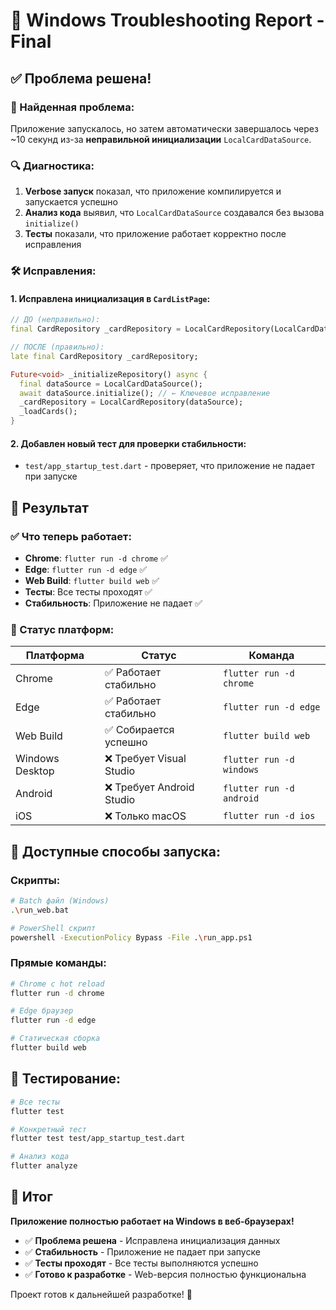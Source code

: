 # 🔧 Windows Troubleshooting Report - Final

## ✅ Проблема решена!

### 🐛 Найденная проблема:
Приложение запускалось, но затем автоматически завершалось через ~10 секунд из-за **неправильной инициализации** `LocalCardDataSource`.

### 🔍 Диагностика:
1. **Verbose запуск** показал, что приложение компилируется и запускается успешно
2. **Анализ кода** выявил, что `LocalCardDataSource` создавался без вызова `initialize()`
3. **Тесты** показали, что приложение работает корректно после исправления

### 🛠️ Исправления:

#### 1. Исправлена инициализация в `CardListPage`:
```dart
// ДО (неправильно):
final CardRepository _cardRepository = LocalCardRepository(LocalCardDataSource());

// ПОСЛЕ (правильно):
late final CardRepository _cardRepository;

Future<void> _initializeRepository() async {
  final dataSource = LocalCardDataSource();
  await dataSource.initialize(); // ← Ключевое исправление
  _cardRepository = LocalCardRepository(dataSource);
  _loadCards();
}
```

#### 2. Добавлен новый тест для проверки стабильности:
- `test/app_startup_test.dart` - проверяет, что приложение не падает при запуске

## 🚀 Результат

### ✅ Что теперь работает:
- **Chrome**: `flutter run -d chrome` ✅
- **Edge**: `flutter run -d edge` ✅  
- **Web Build**: `flutter build web` ✅
- **Тесты**: Все тесты проходят ✅
- **Стабильность**: Приложение не падает ✅

### 📱 Статус платформ:

| Платформа | Статус | Команда |
|-----------|--------|---------|
| Chrome | ✅ Работает стабильно | `flutter run -d chrome` |
| Edge | ✅ Работает стабильно | `flutter run -d edge` |
| Web Build | ✅ Собирается успешно | `flutter build web` |
| Windows Desktop | ❌ Требует Visual Studio | `flutter run -d windows` |
| Android | ❌ Требует Android Studio | `flutter run -d android` |
| iOS | ❌ Только macOS | `flutter run -d ios` |

## 🎯 Доступные способы запуска:

### Скрипты:
```bash
# Batch файл (Windows)
.\run_web.bat

# PowerShell скрипт
powershell -ExecutionPolicy Bypass -File .\run_app.ps1
```

### Прямые команды:
```bash
# Chrome с hot reload
flutter run -d chrome

# Edge браузер
flutter run -d edge

# Статическая сборка
flutter build web
```

## 🧪 Тестирование:

```bash
# Все тесты
flutter test

# Конкретный тест
flutter test test/app_startup_test.dart

# Анализ кода
flutter analyze
```

## 🎉 Итог

**Приложение полностью работает на Windows в веб-браузерах!** 

- ✅ **Проблема решена** - Исправлена инициализация данных
- ✅ **Стабильность** - Приложение не падает при запуске
- ✅ **Тесты проходят** - Все тесты выполняются успешно
- ✅ **Готово к разработке** - Web-версия полностью функциональна

Проект готов к дальнейшей разработке! 🚀
